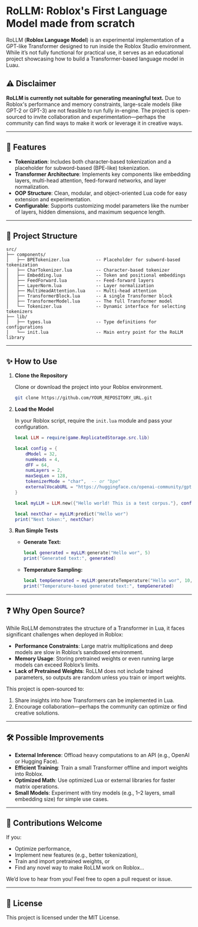 # RoLLM: Roblox's First Language Model made from scratch

RoLLM (**Roblox Language Model**) is an experimental implementation of a GPT-like Transformer designed to run inside the Roblox Studio environment. While it’s not fully functional for practical use, it serves as an educational project showcasing how to build a Transformer-based language model in Luau.

## ⚠️ Disclaimer

**RoLLM is currently not suitable for generating meaningful text.** Due to Roblox's performance and memory constraints, large-scale models (like GPT-2 or GPT-3) are not feasible to run fully in-engine. The project is open-sourced to invite collaboration and experimentation—perhaps the community can find ways to make it work or leverage it in creative ways.

---

## 🚀 Features

- **Tokenization**: Includes both character-based tokenization and a placeholder for subword-based (BPE-like) tokenization.
- **Transformer Architecture**: Implements key components like embedding layers, multi-head attention, feed-forward networks, and layer normalization.
- **OOP Structure**: Clean, modular, and object-oriented Lua code for easy extension and experimentation.
- **Configurable**: Supports customizing model parameters like the number of layers, hidden dimensions, and maximum sequence length.

---

## 📂 Project Structure

```
src/
├── components/
│   ├── BPETokenizer.lua          -- Placeholder for subword-based tokenization
│   ├── CharTokenizer.lua         -- Character-based tokenizer
│   ├── Embedding.lua             -- Token and positional embeddings
│   ├── FeedForward.lua           -- Feed-forward layers
│   ├── LayerNorm.lua             -- Layer normalization
│   ├── MultiHeadAttention.lua    -- Multi-head attention
│   ├── TransformerBlock.lua      -- A single Transformer block
│   ├── TransformerModel.lua      -- The full Transformer model
│   └── Tokenizer.lua             -- Dynamic interface for selecting tokenizers
├── lib/
│   ├── types.lua                 -- Type definitions for configurations
│   └── init.lua                  -- Main entry point for the RoLLM library
```

---

## ✨ How to Use

1. **Clone the Repository**

   Clone or download the project into your Roblox environment.

   ```bash
   git clone https://github.com/YOUR_REPOSITORY_URL.git
   ```

2. **Load the Model**

   In your Roblox script, require the `init.lua` module and pass your configuration.

   ```lua
   local LLM = require(game.ReplicatedStorage.src.lib)

   local config = {
       dModel = 32,
       numHeads = 4,
       dFF = 64,
       numLayers = 2,
       maxSeqLen = 128,
       tokenizerMode = "char",  -- or "bpe"
       externalVocabURL = "https://huggingface.co/openai-community/gpt2/raw/main/vocab.json",
   }

   local myLLM = LLM.new({"Hello world! This is a test corpus."}, config)

   local nextChar = myLLM:predict("Hello wor")
   print("Next token:", nextChar)
   ```

3. **Run Simple Tests**

   - **Generate Text:**
     ```lua
     local generated = myLLM:generate("Hello wor", 5)
     print("Generated text:", generated)
     ```
   - **Temperature Sampling:**
     ```lua
     local tempGenerated = myLLM:generateTemperature("Hello wor", 10, 1.0)
     print("Temperature-based generated text:", tempGenerated)
     ```

---

## ❓ Why Open Source?

While RoLLM demonstrates the structure of a Transformer in Lua, it faces significant challenges when deployed in Roblox:

- **Performance Constraints**: Large matrix multiplications and deep models are slow in Roblox’s sandboxed environment.
- **Memory Usage**: Storing pretrained weights or even running large models can exceed Roblox’s limits.
- **Lack of Pretrained Weights**: RoLLM does not include trained parameters, so outputs are random unless you train or import weights.

This project is open-sourced to:
1. Share insights into how Transformers can be implemented in Lua.
2. Encourage collaboration—perhaps the community can optimize or find creative solutions.

---

## 🛠️ Possible Improvements

- **External Inference**: Offload heavy computations to an API (e.g., OpenAI or Hugging Face).
- **Efficient Training**: Train a small Transformer offline and import weights into Roblox.
- **Optimized Math**: Use optimized Lua or external libraries for faster matrix operations.
- **Small Models**: Experiment with tiny models (e.g., 1–2 layers, small embedding size) for simple use cases.

---

## 🤝 Contributions Welcome

If you:
- Optimize performance,
- Implement new features (e.g., better tokenization),
- Train and import pretrained weights, or
- Find any novel way to make RoLLM work on Roblox…

We’d love to hear from you! Feel free to open a pull request or issue.

---

## 📜 License

This project is licensed under the MIT License.
